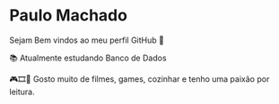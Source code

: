 <h1 align="left">Paulo Machado</h1>
<p>Sejam Bem vindos ao meu perfil GitHub 👋
</br>
<div display="inline-block">
 <p align="left">📚 Atualmente estudando Banco de Dados</p>
 <p align="left">🎮🎞🍲 Gosto muito de filmes, games, cozinhar e tenho uma paixão por leitura.</p>
</div>
